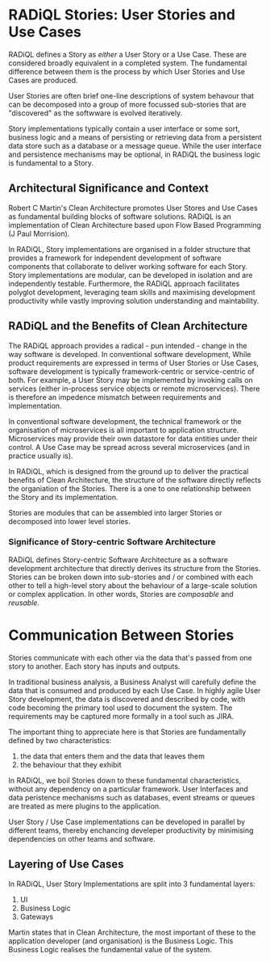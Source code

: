 # RADiQL Stories: User Stories and Use Cases

RADiQL defines a Story as *either* a User Story or a Use Case. These are 
considered broadly equivalent in a completed system. The fundamental difference 
between them is the process by which User Stories and Use Cases are produced. 

User Stories are often brief one-line descriptions of system behavour that can 
be decomposed into a group of more focussed sub-stories that are "discovered" 
as the softwware is evolved iteratively.

Story implementations typically contain a user interface or some sort, business 
logic and a means of persisting or retrieving data from a persistent data store 
such as a database or a message queue. While the user interface and persistence
mechanisms may be optional, in RADiQL the business logic is fundamental to a 
Story.

## Architectural Significance and Context

Robert C Martin's Clean Architecture promotes User Stores and Use Cases as 
fundamental building blocks of software solutions. RADiQL is an implementation 
of Clean Architecture based upon Flow Based Programming (J Paul Morrision). 

In RADiQL, Story implementations are organised in a folder 
structure that provides a framework for independent development of software 
components that collaborate to deliver working software for each Story. Story
implementations are modular, can be developed in isolation and are independently 
testable. Furthermore, the RADiQL approach facilitates polyglot development, 
leveraging team skills and maximising development productivity while vastly 
improving solution understanding and maintability.

## RADiQL and the Benefits of Clean Architecture

The RADiQL approach provides a radical - pun intended - change in the way 
software is developed. In conventional software development, While product 
requirements are expressed in terms of User Stories or Use Cases, software 
development is typically framework-centric or service-centric of both. For 
example, a User Story may be implemented by invoking calls on services 
(either in-process service objects or remote microservices). There is
therefore an impedence mismatch between requirements and implementation. 

In conventional software development, the technical framework or the 
organisation of microservices is all important to application structure. 
Microservices may provide their own datastore for data entities under their 
control. A Use Case may be spread across several microservices (and in practice 
usually is).

In RADiQL, which is designed from the ground up to deliver the practical 
benefits of Clean Architecture, the structure of the software directly reflects 
the organiation of the Stories. There is a one to one relationship between the 
Story and its implementation. 

Stories are modules that can be assembled into larger Stories or decomposed into
lower level stories.

### Significance of Story-centric Software Architecture

RADiQL defines Story-centric Software Architecture as a software development 
architecture that directly derives its structure from the Stories. Stories 
can be broken down into sub-stories and / or combined with each other to tell
a high-level story about the behaviour of a large-scale solution or complex 
application. In other words, Stories are *composable* and *reusable*.

# Communication Between Stories

Stories communicate with each other via the data that's passed from one
story to another. Each story has inputs and outputs. 

In traditional business analysis, a Business Analyst will carefully define the
data that is consumed and produced by each Use Case. In highly agile User Story 
development, the data is discovered and described by code, with code becoming
the primary tool used to document the system. The requirements may be captured
more formally in a tool such as JIRA.

The important thing to appreciate here is that Stories are fundamentally defined 
by two characteristics: 

1. the data that enters them and the data that leaves them
2. the behaviour that they exhibit

In RADiQL, we boil Stories down to these fundamental characteristics, without
any dependency on a particular framework. User Interfaces and data peristence
mechanisms such as databases, event streams or queues are treated as mere
plugins to the application.

User Story / Use Case implementations can be developed in parallel by different 
teams, thereby enchancing develeper productivity by minimising dependencies on 
other teams and software.

## Layering of Use Cases

In RADiQL, User Story Implementations are split into 3 fundamental layers:

1. UI
2. Business Logic
3. Gateways

Martin states that in Clean Architecture, the most important of these to the 
application developer (and organisation) is the Business Logic. This Business 
Logic realises the fundamental value of the system.


